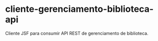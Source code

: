 # cliente-gerenciamento-biblioteca-api
Cliente JSF para consumir API REST de gerenciamento de biblioteca.
